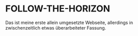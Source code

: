 # FOLLOW-THE-HORIZON
Das ist meine erste allein umgesetzte Webseite, allerdings in zwischenzeitlich etwas überarbeiteter Fassung.
